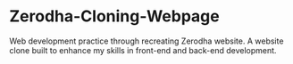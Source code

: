 # Zerodha-Cloning-Webpage
Web development practice through recreating Zerodha website. A website clone built to enhance my skills in front-end and back-end development.
